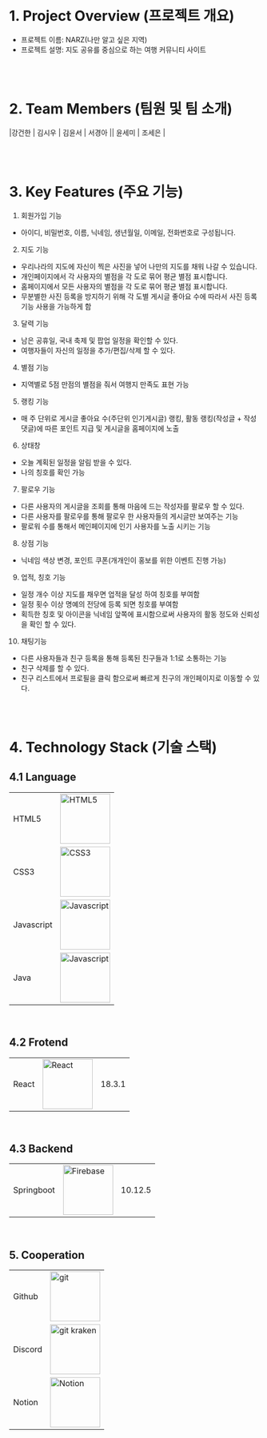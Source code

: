 <a href="https://club-project-one.vercel.app/" target="_blank">
  
</a>

<br/>
<br/>


<br/>
<br/>

# 1. Project Overview (프로젝트 개요)
- 프로젝트 이름: NARZ(나만 알고 싶은 지역)
- 프로젝트 설명: 지도 공유를 중심으로 하는 여행 커뮤니티 사이트

<br/>
<br/>

# 2. Team Members (팀원 및 팀 소개)
|강건한 | 김시우 | 김윤서 | 서경아 || 윤세미 | 조세은 |


<br/>
<br/>

# 3. Key Features (주요 기능)
1. 회원가입 기능
- 아이디, 비밀번호, 이름, 닉네임, 생년월일, 이메일, 전화번호로 구성됩니다.
2. 지도 기능
- 우리나라의 지도에 자신이 찍은 사진을 넣어 나만의 지도를 채워 나갈 수 있습니다.
- 개인페이지에서 각 사용자의 별점을 각 도로 묶어 평균 별점 표시합니다.
- 홈페이지에서 모든 사용자의 별점을 각 도로 묶어 평균 별점 표시합니다.
- 무분별한 사진 등록을 방지하기 위해 각 도별 게시글 좋아요 수에 따라서 사진 등록 기능 사용을
가능하게 함
3. 달력 기능
- 남은 공휴일, 국내 축제 및 팝업 일정을 확인할 수 있다.
- 여행자들이 자신의 일정을 추가/편집/삭제 할 수 있다.
4. 별점 기능
- 지역별로 5점 만점의 별점을 줘서 여행지 만족도 표현 가능
5. 랭킹 기능
- 매 주 단위로 게시글 좋아요 수(주단위 인기게시글) 랭킹, 활동 랭킹(작성글 + 작성 댓글)에 따른
포인트 지급 및 게시글을 홈페이지에 노출
6. 상태창
- 오늘 계획된 일정을 알림 받을 수 있다.
- 나의 칭호를 확인 가능
7. 팔로우 기능
- 다른 사용자의 게시글을 조회를 통해 마음에 드는 작성자를 팔로우 할 수 있다.
- 다른 사용자를 팔로우를 통해 팔로우 한 사용자들의 게시글만 보여주는 기능
- 팔로워 수를 통해서 메인페이지에 인기 사용자를 노출 시키는 기능
8. 상점 기능
- 닉네임 색상 변경, 포인트 쿠폰(개개인이 홍보를 위한 이벤트 진행 가능)
9. 업적, 칭호 기능
- 일정 개수 이상 지도를 채우면 업적을 달성 하여 칭호를 부여함
- 일정 횟수 이상 명예의 전당에 등록 되면 칭호를 부여함
- 획득한 칭호 및 아이콘을 닉네임 앞쪽에 표시함으로써 사용자의 활동 정도와 신뢰성을 확인 할 수 있다.
10. 채팅기능
- 다른 사용자들과 친구 등록을 통해 등록된 친구들과 1:1로 소통하는 기능
- 친구 삭제를 할 수 있다.
- 친구 리스트에서 프로필을 클릭 함으로써 빠르게 친구의 개인페이지로 이동할 수 있다.

<br/>
<br/>

# 4. Technology Stack (기술 스택)
## 4.1 Language
|  |  |
|-----------------|-----------------|
| HTML5    |<img src="https://github.com/user-attachments/assets/2e122e74-a28b-4ce7-aff6-382959216d31" alt="HTML5" width="100">| 
| CSS3    |   <img src="https://github.com/user-attachments/assets/c531b03d-55a3-40bf-9195-9ff8c4688f13" alt="CSS3" width="100">|
| Javascript |  <img src="https://github.com/user-attachments/assets/4a7d7074-8c71-48b4-8652-7431477669d1" alt="Javascript" width="100"> | 
| Java |  <img src="https://github.com/user-attachments/assets/4a7d7074-8c71-48b4-8652-7431477669d1" alt="Javascript" width="100"> | 


<br/>

## 4.2 Frotend
|  |  |  |
|-----------------|-----------------|-----------------|
| React    |  <img src="https://github.com/user-attachments/assets/e3b49dbb-981b-4804-acf9-012c854a2fd2" alt="React" width="100"> | 18.3.1    |


<br/>

## 4.3 Backend
|  |  |  |
|-----------------|-----------------|-----------------|
| Springboot  |  <img src="https://github.com/user-attachments/assets/1694e458-9bb0-4a0b-8fe6-8efc6e675fa1" alt="Firebase" width="100">    | 10.12.5    |

<br/>

## 5. Cooperation
|  |  |
|-----------------|-----------------|
| Github   |  <img src="https://github.com/user-attachments/assets/483abc38-ed4d-487c-b43a-3963b33430e6" alt="git" width="100">    |
| Discord   |  <img src="https://github.com/user-attachments/assets/32c615cb-7bc0-45cd-91ea-0d1450bfc8a9" alt="git kraken" width="100">    |
| Notion    |  <img src="https://github.com/user-attachments/assets/34141eb9-deca-416a-a83f-ff9543cc2f9a" alt="Notion" width="100">    |

<br/>





